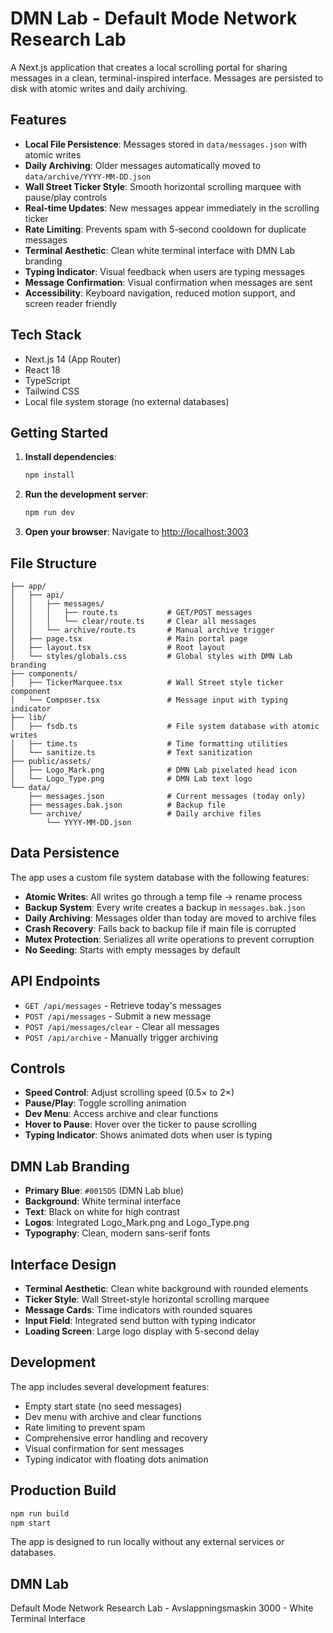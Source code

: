 # DMN Lab - Default Mode Network Research Lab

A Next.js application that creates a local scrolling portal for sharing messages in a clean, terminal-inspired interface. Messages are persisted to disk with atomic writes and daily archiving.

## Features

- **Local File Persistence**: Messages stored in `data/messages.json` with atomic writes
- **Daily Archiving**: Older messages automatically moved to `data/archive/YYYY-MM-DD.json`
- **Wall Street Ticker Style**: Smooth horizontal scrolling marquee with pause/play controls
- **Real-time Updates**: New messages appear immediately in the scrolling ticker
- **Rate Limiting**: Prevents spam with 5-second cooldown for duplicate messages
- **Terminal Aesthetic**: Clean white terminal interface with DMN Lab branding
- **Typing Indicator**: Visual feedback when users are typing messages
- **Message Confirmation**: Visual confirmation when messages are sent
- **Accessibility**: Keyboard navigation, reduced motion support, and screen reader friendly

## Tech Stack

- Next.js 14 (App Router)
- React 18
- TypeScript
- Tailwind CSS
- Local file system storage (no external databases)

## Getting Started

1. **Install dependencies**:
   ```bash
   npm install
   ```

2. **Run the development server**:
   ```bash
   npm run dev
   ```

3. **Open your browser**:
   Navigate to [http://localhost:3003](http://localhost:3003)

## File Structure

```
├── app/
│   ├── api/
│   │   ├── messages/
│   │   │   ├── route.ts           # GET/POST messages
│   │   │   └── clear/route.ts     # Clear all messages
│   │   └── archive/route.ts       # Manual archive trigger
│   ├── page.tsx                   # Main portal page
│   ├── layout.tsx                 # Root layout
│   └── styles/globals.css         # Global styles with DMN Lab branding
├── components/
│   ├── TickerMarquee.tsx          # Wall Street style ticker component
│   └── Composer.tsx               # Message input with typing indicator
├── lib/
│   ├── fsdb.ts                    # File system database with atomic writes
│   ├── time.ts                    # Time formatting utilities
│   └── sanitize.ts                # Text sanitization
├── public/assets/
│   ├── Logo_Mark.png              # DMN Lab pixelated head icon
│   └── Logo_Type.png              # DMN Lab text logo
└── data/
    ├── messages.json              # Current messages (today only)
    ├── messages.bak.json          # Backup file
    └── archive/                   # Daily archive files
        └── YYYY-MM-DD.json
```

## Data Persistence

The app uses a custom file system database with the following features:

- **Atomic Writes**: All writes go through a temp file → rename process
- **Backup System**: Every write creates a backup in `messages.bak.json`
- **Daily Archiving**: Messages older than today are moved to archive files
- **Crash Recovery**: Falls back to backup file if main file is corrupted
- **Mutex Protection**: Serializes all write operations to prevent corruption
- **No Seeding**: Starts with empty messages by default

## API Endpoints

- `GET /api/messages` - Retrieve today's messages
- `POST /api/messages` - Submit a new message
- `POST /api/messages/clear` - Clear all messages
- `POST /api/archive` - Manually trigger archiving

## Controls

- **Speed Control**: Adjust scrolling speed (0.5× to 2×)
- **Pause/Play**: Toggle scrolling animation
- **Dev Menu**: Access archive and clear functions
- **Hover to Pause**: Hover over the ticker to pause scrolling
- **Typing Indicator**: Shows animated dots when user is typing

## DMN Lab Branding

- **Primary Blue**: `#0015D5` (DMN Lab blue)
- **Background**: White terminal interface
- **Text**: Black on white for high contrast
- **Logos**: Integrated Logo_Mark.png and Logo_Type.png
- **Typography**: Clean, modern sans-serif fonts

## Interface Design

- **Terminal Aesthetic**: Clean white background with rounded elements
- **Ticker Style**: Wall Street-style horizontal scrolling marquee
- **Message Cards**: Time indicators with rounded squares
- **Input Field**: Integrated send button with typing indicator
- **Loading Screen**: Large logo display with 5-second delay

## Development

The app includes several development features:

- Empty start state (no seed messages)
- Dev menu with archive and clear functions
- Rate limiting to prevent spam
- Comprehensive error handling and recovery
- Visual confirmation for sent messages
- Typing indicator with floating dots animation

## Production Build

```bash
npm run build
npm start
```

The app is designed to run locally without any external services or databases.

## DMN Lab

Default Mode Network Research Lab - Avslappningsmaskin 3000 - White Terminal Interface